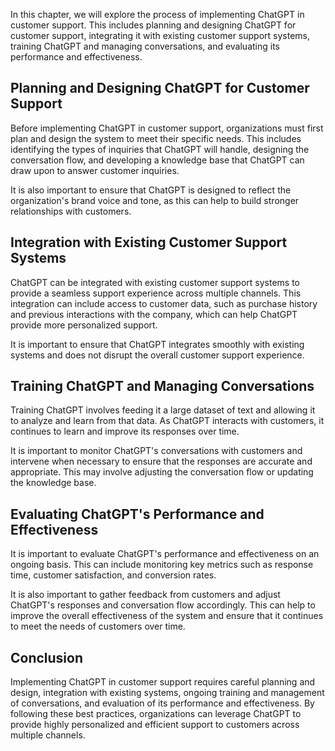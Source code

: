 
In this chapter, we will explore the process of implementing ChatGPT in customer support. This includes planning and designing ChatGPT for customer support, integrating it with existing customer support systems, training ChatGPT and managing conversations, and evaluating its performance and effectiveness.

Planning and Designing ChatGPT for Customer Support
---------------------------------------------------

Before implementing ChatGPT in customer support, organizations must first plan and design the system to meet their specific needs. This includes identifying the types of inquiries that ChatGPT will handle, designing the conversation flow, and developing a knowledge base that ChatGPT can draw upon to answer customer inquiries.

It is also important to ensure that ChatGPT is designed to reflect the organization's brand voice and tone, as this can help to build stronger relationships with customers.

Integration with Existing Customer Support Systems
--------------------------------------------------

ChatGPT can be integrated with existing customer support systems to provide a seamless support experience across multiple channels. This integration can include access to customer data, such as purchase history and previous interactions with the company, which can help ChatGPT provide more personalized support.

It is important to ensure that ChatGPT integrates smoothly with existing systems and does not disrupt the overall customer support experience.

Training ChatGPT and Managing Conversations
-------------------------------------------

Training ChatGPT involves feeding it a large dataset of text and allowing it to analyze and learn from that data. As ChatGPT interacts with customers, it continues to learn and improve its responses over time.

It is important to monitor ChatGPT's conversations with customers and intervene when necessary to ensure that the responses are accurate and appropriate. This may involve adjusting the conversation flow or updating the knowledge base.

Evaluating ChatGPT's Performance and Effectiveness
--------------------------------------------------

It is important to evaluate ChatGPT's performance and effectiveness on an ongoing basis. This can include monitoring key metrics such as response time, customer satisfaction, and conversion rates.

It is also important to gather feedback from customers and adjust ChatGPT's responses and conversation flow accordingly. This can help to improve the overall effectiveness of the system and ensure that it continues to meet the needs of customers over time.

Conclusion
----------

Implementing ChatGPT in customer support requires careful planning and design, integration with existing systems, ongoing training and management of conversations, and evaluation of its performance and effectiveness. By following these best practices, organizations can leverage ChatGPT to provide highly personalized and efficient support to customers across multiple channels.
